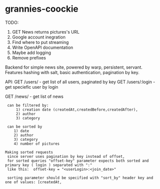 # grannies-coockie

TODO:
1) GET News returns pictures's URL 
2) Google account inegration
3) Find where to put streaming
4) Write OpenAPI documentation
5) Maybe add logging
6) Remove prefixes



Backend for simple news site, powered by warp, persistent, servant.
Features hashing with salt, basic authentication, pagination by key.

API:
  GET /users/ - get list of all users, paginated by key
  GET /users/:login - get speciefic user by login
  
  GET /news/ - get list of news
  
     can be filtered by: 
         1) creation date (createdAt,createdBefore,createdAfter),
         2) author
         3) category
         
     can be sorted by 
        1) date
        2) author
        3) category
        4) number of pictures
    
    Making sorted requests
     since server uses pagination by key instead of offset, 
     for sorted queries "offset-key" parameter expects both sorted and primary key ( login ) separated with ":"
     like this:  offset-key = "<userLogin>:<join_date>"
     
     sorting parameter should be specified with "sort_by" header key and one of values: [createdAt,
     
